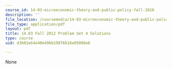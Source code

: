 ```yaml
---
course_id: 14-03-microeconomic-theory-and-public-policy-fall-2016
description: ''
file_location: /coursemedia/14-03-microeconomic-theory-and-public-policy-fall-2016/d3b01e64e40e49bb19876b16e05080a6_MIT14_03F16_pset4sol.pdf
file_type: application/pdf
layout: pdf
title: 14.03 Fall 2012 Problem Set 4 Solutions
type: course
uid: d3b01e64e40e49bb19876b16e05080a6

---
```

None